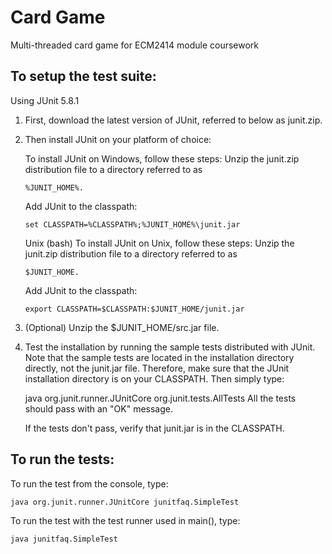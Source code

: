 # Card Game
Multi-threaded card game for ECM2414 module coursework

## To setup the test suite:

Using JUnit 5.8.1

1.  First, download the latest version of JUnit, referred to below as junit.zip.

2.  Then install JUnit on your platform of choice:

    To install JUnit on Windows, follow these steps:
    Unzip the junit.zip distribution file to a directory referred to as 
        
        %JUNIT_HOME%.
        
    Add JUnit to the classpath:
    
        set CLASSPATH=%CLASSPATH%;%JUNIT_HOME%\junit.jar

    Unix (bash)
    To install JUnit on Unix, follow these steps:
    Unzip the junit.zip distribution file to a directory referred to as 
    
        $JUNIT_HOME.
    
    Add JUnit to the classpath:
    
        export CLASSPATH=$CLASSPATH:$JUNIT_HOME/junit.jar

3.  (Optional) Unzip the $JUNIT_HOME/src.jar file.

4.  Test the installation by running the sample tests distributed with JUnit. Note that the sample tests are located in the installation directory directly, not the         junit.jar file. Therefore, make sure that the JUnit installation directory is on your CLASSPATH. Then simply type:

    java org.junit.runner.JUnitCore org.junit.tests.AllTests
    All the tests should pass with an "OK" message.

    If the tests don't pass, verify that junit.jar is in the CLASSPATH.


## To run the tests:

To run the test from the console, type:

    java org.junit.runner.JUnitCore junitfaq.SimpleTest
    
 To run the test with the test runner used in main(), type:

    java junitfaq.SimpleTest
